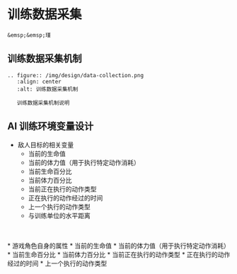 # 训练数据采集

```{admonition} 作者
&emsp;&emsp;瑾
```

## 训练数据采集机制

```{eval-rst}
.. figure:: /img/design/data-collection.png
   :align: center
   :alt: 训练数据采集机制

   训练数据采集机制说明
```

## AI 训练环境变量设计

* 敌⼈⽬标的相关变量
	* 当前的⽣命值
	* 当前的体⼒值（⽤于执⾏特定动作消耗）
	* 当前⽣命百分⽐
	* 当前体⼒百分⽐
	* 当前正在执⾏的动作类型
	* 正在执⾏的动作经过的时间
	* 上⼀个执⾏的动作类型
	* 与训练单位的⽔平距离
<br>
<br>
* 游戏⻆⾊⾃⾝的属性
	* 当前的⽣命值
	* 当前的体⼒值（⽤于执⾏特定动作消耗）
	* 当前⽣命百分⽐
	* 当前体⼒百分⽐
	* 当前正在执⾏的动作类型
	* 正在执⾏的动作经过的时间
	* 上⼀个执⾏的动作类型
